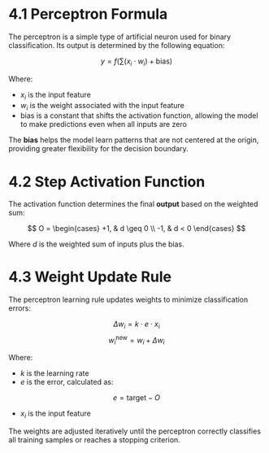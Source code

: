 # 4.1 Perceptron Formula  
The perceptron is a simple type of artificial neuron used for binary classification. Its output is determined by the following equation:

$$
y = f\left( \sum (x_i \cdot w_i) + \text{bias} \right)
$$

Where:  
- $x_i$ is the input feature  
- $w_i$ is the weight associated with the input feature  
- $\text{bias}$ is a constant that shifts the activation function, allowing the model to make predictions even when all inputs are zero  

The **bias** helps the model learn patterns that are not centered at the origin, providing greater flexibility for the decision boundary.

# 4.2 Step Activation Function  
The activation function determines the final **output** based on the weighted sum:

$$
O =
\begin{cases} 
+1, & d \geq 0 \\
-1, & d < 0
\end{cases}
$$

Where $d$ is the weighted sum of inputs plus the bias.

# 4.3 Weight Update Rule  
The perceptron learning rule updates weights to minimize classification errors:

$$
\Delta w_i = k \cdot e \cdot x_i
$$
$$
w_i^{\text{new}} = w_i + \Delta w_i
$$

Where:  
- $k$ is the learning rate  
- $e$ is the error, calculated as:

$$
e = \text{target} - O
$$

- $x_i$ is the input feature  

The weights are adjusted iteratively until the perceptron correctly classifies all training samples or reaches a stopping criterion.
